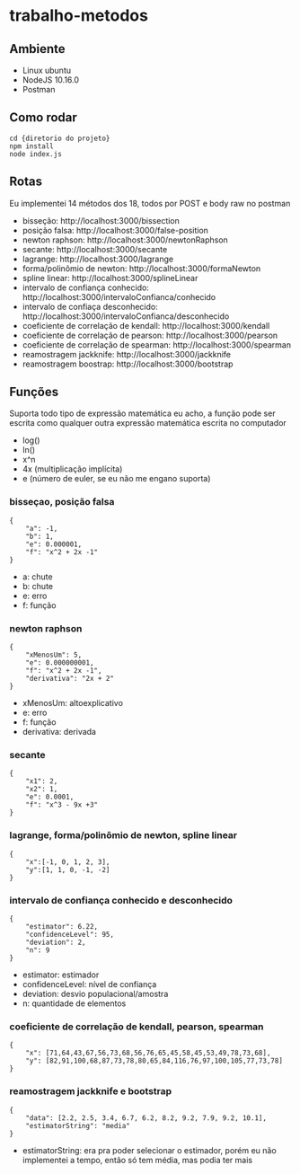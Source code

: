# trabalho-metodos

## Ambiente
- Linux ubuntu
- NodeJS 10.16.0
- Postman

## Como rodar
```
cd {diretorio do projeto}
npm install
node index.js
```

## Rotas
Eu implementei 14 métodos dos 18, todos por POST e body raw no postman

- bisseção: http://localhost:3000/bissection
- posição falsa: http://localhost:3000/false-position
- newton raphson: http://localhost:3000/newtonRaphson
- secante: http://localhost:3000/secante
- lagrange: http://localhost:3000/lagrange
- forma/polinômio de newton: http://localhost:3000/formaNewton
- spline linear: http://localhost:3000/splineLinear
- intervalo de confiança conhecido: http://localhost:3000/intervaloConfianca/conhecido
- intervalo de confiaça desconhecido: http://localhost:3000/intervaloConfianca/desconhecido
- coeficiente de correlação de kendall: http://localhost:3000/kendall
- coeficiente de correlação de pearson: http://localhost:3000/pearson
- coeficiente de correlação de spearman: http://localhost:3000/spearman
- reamostragem jackknife: http://localhost:3000/jackknife
- reamostragem boostrap: http://localhost:3000/bootstrap
## Funções
Suporta todo tipo de expressão matemática eu acho, a função pode ser escrita como qualquer outra expressão matemática escrita no computador
- log() 
- ln()
- x^n
- 4x (multiplicação implícita)
- e (número de euler, se eu não me engano suporta)
### bisseçao, posição falsa
```
{
	"a": -1,
	"b": 1,
	"e": 0.000001,
	"f": "x^2 + 2x -1"
}
```
- a: chute
- b: chute
- e: erro
- f: função

### newton raphson
```
{
	"xMenosUm": 5,
	"e": 0.000000001,
	"f": "x^2 + 2x -1",
	"derivativa": "2x + 2"
}
```
- xMenosUm: altoexplicativo
- e: erro
- f: função
- derivativa: derivada

### secante
```
{
	"x1": 2,
	"x2": 1,
	"e": 0.0001,
	"f": "x^3 - 9x +3"
}
```
### lagrange, forma/polinômio de newton, spline linear
```
{
	"x":[-1, 0, 1, 2, 3],
	"y":[1, 1, 0, -1, -2]
}
```
### intervalo de confiança conhecido e desconhecido
```
{
	"estimator": 6.22,
	"confidenceLevel": 95,
	"deviation": 2,
	"n": 9
}
```
- estimator: estimador
- confidenceLevel: nível de confiança
- deviation: desvio populacional/amostra
- n: quantidade de elementos

### coeficiente de correlação de kendall, pearson, spearman
```
{
	"x": [71,64,43,67,56,73,68,56,76,65,45,58,45,53,49,78,73,68],
	"y": [82,91,100,68,87,73,78,80,65,84,116,76,97,100,105,77,73,78]
}
```
### reamostragem jackknife e bootstrap
```
{
	"data": [2.2, 2.5, 3.4, 6.7, 6.2, 8.2, 9.2, 7.9, 9.2, 10.1],
	"estimatorString": "media"
}
```
- estimatorString: era pra poder selecionar o estimador, porém eu não implementei a tempo, então só tem média, mas podia ter mais
